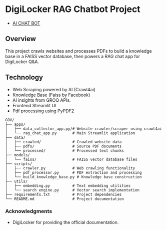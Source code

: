 # DigiLocker RAG Chatbot Project
- [AI CHAT BOT](https://digilocker-ai-chat.streamlit.app/)
## Overview
This project crawls websites and processes PDFs to build a knowledge base in a FAISS vector database, then powers a RAG chat app for DigiLocker Q&A.

## Technology
- Web Scraping powered by AI (Crawl4ai)
- Knowledge Base (Faiss by Facebook)
- AI insights from GROQ APIs.
- Frontend Streamlit UI
- Pdf processing using PyPDF2

```
GOV/
├── apps/
│   ├── data_collector_app.py/# Website crawler/scraper using crawl4ai
│   └── rag_chat_app.py       # Main Streamlit application
├── data/
│   ├── crawled/              # Crawled website data
│   ├── pdfs/                 # Source PDF documents
│   └── processed/            # Processed text chunks
├── models/
│   └── faiss/                # FAISS vector database files
├── scripts/
│   ├── crawler.py            # Web crawling functionality
│   ├── pdf_processor.py      # PDF extraction and processing
│   └── build_knowledge_base.py # Knowledge base construction
├── utils/
│   ├── embedding.py          # Text embedding utilities
│   └── search_engine.py      # Vector search implementation
├── requirements.txt          # Project dependencies
└── README.md                 # Project documentation
```

### Acknowledgments
- DigiLocker for providing the official documentation.
